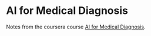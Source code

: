 # AI for Medical Diagnosis
Notes from the coursera course [AI for Medical Diagnosis](https://www.coursera.org/learn/ai-for-medical-diagnosis).
